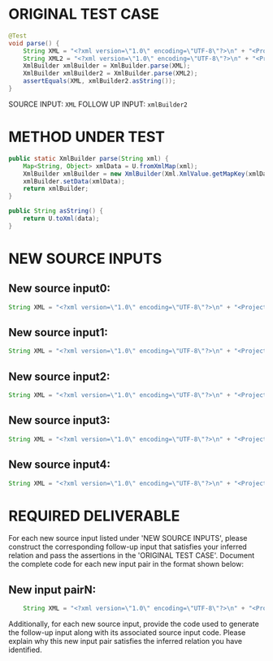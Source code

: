 # ORIGINAL TEST CASE
```java
@Test
void parse() {
    String XML = "<?xml version=\"1.0\" encoding=\"UTF-8\"?>\n" + "<Projects>\n" + "  <underscore-java language=\"Java\" scm=\"SVN\">\n" + "    <Location type=\"URL\">https://github.com/javadev/underscore-java/</Location>\n" + "  </underscore-java>\n" + "  <JetS3t language=\"Java\" scm=\"CVS\">\n" + "    <Location type=\"URL\">https://jets3t.s3.amazonaws.com/index.html</Location>\n" + "  </JetS3t>\n" + "</Projects>";
    String XML2 = "<?xml version=\"1.0\" encoding=\"UTF-8\"?>\n" + "<Projects>\n" + "  <underscore-java language=\"Java\" scm=\"SVN\">\n" + "    <Location type=\"URL\">https://github.com/javadev/underscore-java/</Location>\n" + "  </underscore-java>\n" + "  <JetS3t language=\"Java\" scm=\"CVS\">\n" + "    <Location type=\"URL\">https://jets3t.s3.amazonaws.com/index.html</Location>\n" + "  </JetS3t>\n" + "</Projects>";
    XmlBuilder xmlBuilder = XmlBuilder.parse(XML);
    XmlBuilder xmlBuilder2 = XmlBuilder.parse(XML2);
    assertEquals(XML, xmlBuilder2.asString());
}

```
SOURCE INPUT: `XML`
FOLLOW UP INPUT: `xmlBuilder2`


# METHOD UNDER TEST
```java
public static XmlBuilder parse(String xml) {
    Map<String, Object> xmlData = U.fromXmlMap(xml);
    XmlBuilder xmlBuilder = new XmlBuilder(Xml.XmlValue.getMapKey(xmlData));
    xmlBuilder.setData(xmlData);
    return xmlBuilder;
}

public String asString() {
    return U.toXml(data);
}

```


# NEW SOURCE INPUTS
## New source input0:
```java
String XML = "<?xml version=\"1.0\" encoding=\"UTF-8\"?>\n" + "<Projects>\n" + "  <underscore-java language=\"Java\" scm=\"SVN\">\n" + "    <Location type=\"URL\">https://github.com/javadev/underscore-java/</Location>\n" + "  </underscore-java>\n" + "  <JetS3t language=\"Java\" scm=\"CVS\">\n" + "    <Location type=\"URL\">https://jets3t.s3.amazonaws.com/index.html</Location>\n" + "  </JetS3t>\n" + "</Projects>";
```

## New source input1:
```java
String XML = "<?xml version=\"1.0\" encoding=\"UTF-8\"?>\n" + "<Projects>\n" + "  <underscore-java language=\"Java\" scm=\"Git\">\n" + "    <Location type=\"URL\">https://github.com/javadev/underscore-java/</Location>\n" + "  </underscore-java>\n" + "  <JetS3t language=\"Java\" scm=\"CVS\">\n" + "    <Location type=\"URL\">https://jets3t.s3.amazonaws.com/index.html</Location>\n" + "  </JetS3t>\n" + "</Projects>";
```

## New source input2:
```java
String XML = "<?xml version=\"1.0\" encoding=\"UTF-8\"?>\n" + "<Projects>\n" + "  <underscore-java language=\"Java\" scm=\"SVN\">\n" + "    <Location type=\"URL\">https://github.com/javadev/underscore-java/</Location>\n" + "  </underscore-java>\n" + "  <JetS3t language=\"Java\" scm=\"CVS\">\n" + "    <Location type=\"URL\">https://jets3t.s3.amazonaws.com/index.html</Location>\n" + "  </JetS3t>\n" + "<ApacheCommons language=\"Java\" scm=\"Git\">\n" + "    <Location type=\"URL\">https://github.com/apache/commons/</Location>\n" + "  </ApacheCommons>\n" + "</Projects>";
```

## New source input3:
```java
String XML = "<?xml version=\"1.0\" encoding=\"UTF-8\"?>\n" + "<Projects>\n" + "  <underscore-java language=\"Java\" scm=\"SVN\">\n" + "    <Location type=\"URL\">https://github.com/javadev/underscore-java/</Location>\n" + "  </underscore-java>\n" + "  <JetS3t language=\"Java\" scm=\"CVS\">\n" + "    <Location type=\"URL\">https://jets3t.s3.amazonaws.com/index.html</Location>\n" + "  </JetS3t>\n" + "<ApacheCommons language=\"Java\" scm=\"SVN\">\n" + "    <Location type=\"URL\">https://github.com/apache/commons/</Location>\n" + "  </ApacheCommons>\n" + "</Projects>";
```

## New source input4:
```java
String XML = "<?xml version=\"1.0\" encoding=\"UTF-8\"?>\n" + "<Projects>\n" + "  <underscore-java language=\"Java\" scm=\"SVN\">\n" + "    <Location type=\"URL\">https://github.com/javadev/underscore-java/</Location>\n" + "  </underscore-java>\n" + "  <JetS3t language=\"Java\" scm=\"CVS\">\n" + "    <Location type=\"URL\">https://jets3t.s3.amazonaws.com/index.html</Location>\n" + "  </JetS3t>\n" + "<ApacheCommons language=\"Java\" scm=\"Git\">\n" + "    <Location type=\"URL\">https://github.com/apache/commons/</Location>\n" + "  </ApacheCommons>\n" + "<Gson language=\"Java\" scm=\"Git\">\n" + "    <Location type=\"URL\">https://github.com/google/gson/</Location>\n" + "  </Gson>\n" + "</Projects>";
```



# REQUIRED DELIVERABLE
For each new source input listed under 'NEW SOURCE INPUTS', please construct the corresponding follow-up input that satisfies your inferred relation and pass the assertions in the 'ORIGINAL TEST CASE'. Document the complete code for each new input pair in the format shown below:
## New input pairN:
```java
    String XML = "<?xml version=\"1.0\" encoding=\"UTF-8\"?>\n" + "<Projects>\n" + "  <underscore-java language=\"Java\" scm=\"SVN\">\n" + "    <Location type=\"URL\">https://github.com/javadev/underscore-java/</Location>\n" + "  </underscore-java>\n" + "  <JetS3t language=\"Java\" scm=\"CVS\">\n" + "    <Location type=\"URL\">https://jets3t.s3.amazonaws.com/index.html</Location>\n" + "  </JetS3t>\n" + "</Projects>";
```

Additionally, for each new source input, provide the code used to generate the follow-up input along with its associated source input code. Please explain why this new input pair satisfies the inferred relation you have identified.
